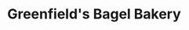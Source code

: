 ---
title: "Greenfield's Bagel Bakery"
url: /greenville/greenfields-bagel-bakery/
shop: Bäckerei
---